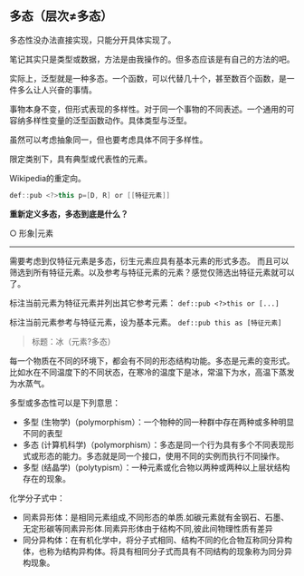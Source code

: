 ## 多态（层次≠多态）

多态性没办法直接实现，只能分开具体实现了。

笔记其实只是类型或数据，方法是由我操作的。但多态应该是有自己的方法的吧。

实际上，泛型就是一种多态。一个函数，可以代替几十个，甚至数百个函数，是一件多么让人兴奋的事情。

事物本身不变，但形式表现的多样性。对于同一个事物的不同表述。一个通用的可容纳多样性变量的泛型函数动作。具体类型与泛型。

虽然可以考虑抽象同一，但也要考虑具体不同于多样性。

限定类别下，具有典型或代表性的元素。

Wikipedia的重定向。

```java
def::pub <?>this p=[D, R] or [[特征元素]]
```

**重新定义多态，多态到底是什么？**


○ 形象|元素

----

需要考虑到仅特征元素是多态，衍生元素应具有基本元素的形式多态。
而且可以筛选到所有特征元素。以及参考与特征元素的元素？感觉仅筛选出特征元素就可以了。

标注当前元素为特征元素并列出其它参考元素：
`def::pub <?>this or [...]`

标注当前元素参考与特征元素，设为基本元素。
`def::pub this as [特征元素]`

> 标题：冰（元素?多态）


每一个物质在不同的环境下，都会有不同的形态结构功能。多态是元素的变形式。比如水在不同温度下的不同状态，在寒冷的温度下是冰，常温下为水，高温下蒸发为水蒸气。


多型或多态性可以是下列意思：

- 多型 (生物学)（polymorphism）：一个物种的同一种群中存在两种或多种明显不同的表型
- 多态 (计算机科学)（polymorphism）：多态是同一个行为具有多个不同表现形式或形态的能力。多态就是同一个接口，使用不同的实例而执行不同操作。
- 多型 (结晶学)（polytypism）：一种元素或化合物以两种或两种以上层状结构存在的现象。

化学分子式中：
- 同素异形体：是相同元素组成,不同形态的单质.如碳元素就有金钢石、石墨、无定形碳等同素异形体.同素异形体由于结构不同,彼此间物理性质有差异
- 同分异构体：在有机化学中，将分子式相同、结构不同的化合物互称同分异构体，也称为结构异构体。将具有相同分子式而具有不同结构的现象称为同分异构现象。
